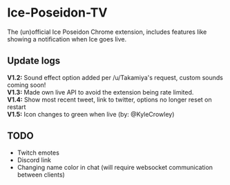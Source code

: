# Ice-Poseidon-TV
The (un)official Ice Poseidon Chrome extension, includes features like showing a notification when Ice goes live.

## Update logs
**V1.2:** Sound effect option added per /u/Takamiya's request, custom sounds coming soon!  
**V1.3:** Made own live API to avoid the extension being rate limited.  
**V1.4:** Show most recent tweet, link to twitter, options no longer reset on restart    
**V1.5:** Icon changes to green when live (by: @KyleCrowley)

## TODO
- Twitch emotes
- Discord link
- Changing name color in chat (will require websocket communication between clients)
